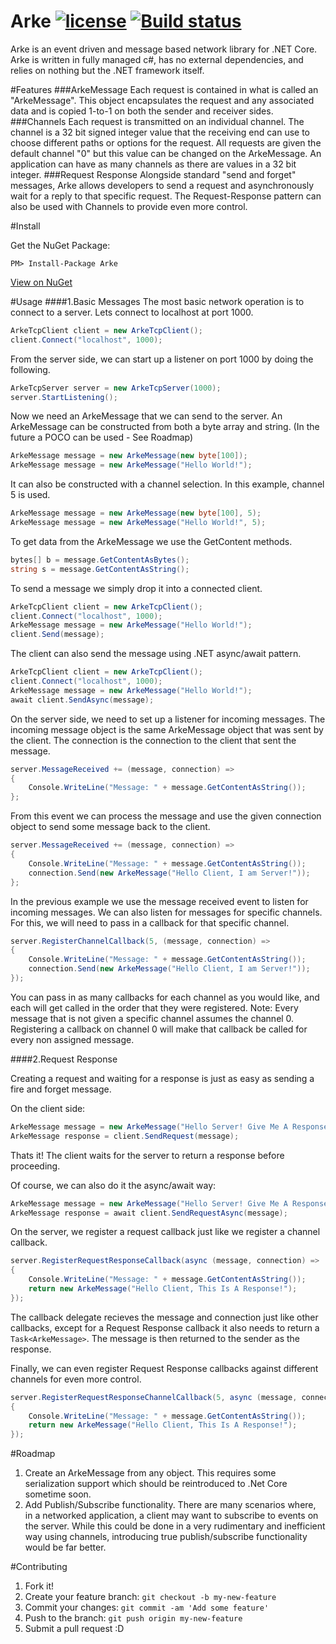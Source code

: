 # Arke [![license](https://img.shields.io/github/license/mashape/apistatus.svg?maxAge=2592000)]()  [![Build status](https://ci.appveyor.com/api/projects/status/w55nr7b4typiejxa?svg=true)](https://ci.appveyor.com/project/DarrellBailey/arke)
Arke is an event driven and message based network library for .NET Core. Arke is written in fully managed c#, has no external dependencies, and relies on nothing but the .NET framework itself.

#Features
###ArkeMessage
Each request is contained in what is called an "ArkeMessage". This object encapsulates the request and any associated data and is copied 1-to-1 on both the sender and receiver sides.
###Channels
Each request is transmitted on an individual channel. The channel is a 32 bit signed integer value that the receiving end can use to choose different paths or options for the request. All requests are given the default channel "0" but this value can be changed on the ArkeMessage. An application can have as many channels as there are values in a 32 bit integer.
###Request Response
Alongside standard "send and forget" messages, Arke allows developers to send a request and asynchronously wait for a reply to that specific request. The Request-Response pattern can also be used with Channels to provide even more control.

#Install

Get the NuGet Package:

```PM> Install-Package Arke```

[View on NuGet](https://www.nuget.org/packages/Arke/)

#Usage
####1.Basic Messages
The most basic network operation is to connect to a server. Lets connect to localhost at port 1000.
```c#
ArkeTcpClient client = new ArkeTcpClient();
client.Connect("localhost", 1000);
```
From the server side, we can start up a listener on port 1000 by doing the following.
```c#
ArkeTcpServer server = new ArkeTcpServer(1000);
server.StartListening();
```
Now we need an ArkeMessage that we can send to the server. An ArkeMessage can be constructed from both a byte array and string. (In the future a POCO can be used - See Roadmap)
```c#
ArkeMessage message = new ArkeMessage(new byte[100]);
ArkeMessage message = new ArkeMessage("Hello World!");
```
It can also be constructed with a channel selection. In this example, channel 5 is used.
```c#
ArkeMessage message = new ArkeMessage(new byte[100], 5);
ArkeMessage message = new ArkeMessage("Hello World!", 5);
```
To get data from the ArkeMessage we use the GetContent methods.
```c#
bytes[] b = message.GetContentAsBytes();
string s = message.GetContentAsString();
```
To send a message we simply drop it into a connected client.
```c#
ArkeTcpClient client = new ArkeTcpClient();
client.Connect("localhost", 1000);
ArkeMessage message = new ArkeMessage("Hello World!");
client.Send(message);
``` 
The client can also send the message using .NET async/await pattern.
```c#
ArkeTcpClient client = new ArkeTcpClient();
client.Connect("localhost", 1000);
ArkeMessage message = new ArkeMessage("Hello World!");
await client.SendAsync(message);
```  
On the server side, we need to set up a listener for incoming messages. The incoming message object is the same ArkeMessage object that was sent by the client. The connection is the connection to the client that sent the message.
```c#
server.MessageReceived += (message, connection) =>
{
    Console.WriteLine("Message: " + message.GetContentAsString());
};
```
From this event we can process the message and use the given connection object to send some message back to the client.
```c#
server.MessageReceived += (message, connection) =>
{
    Console.WriteLine("Message: " + message.GetContentAsString());
    connection.Send(new ArkeMessage("Hello Client, I am Server!"));
};
```
In the previous example we use the message received event to listen for incoming messages. We can also listen for messages for specific channels. For this, we will need to pass in a callback for that specific channel.
```c#
server.RegisterChannelCallback(5, (message, connection) =>
{
    Console.WriteLine("Message: " + message.GetContentAsString());
    connection.Send(new ArkeMessage("Hello Client, I am Server!"));
});
```

You can pass in as many callbacks for each channel as you would like, and each will get called in the order that they were registered. Note: Every message that is not given a specific channel assumes the channel 0. Registering a callback on channel 0 will make that callback be called for every non assigned message.

####2.Request Response

Creating a request and waiting for a response is just as easy as sending a fire and forget message. 

On the client side:
```c#
ArkeMessage message = new ArkeMessage("Hello Server! Give Me A Response");
ArkeMessage response = client.SendRequest(message);
```
Thats it! The client waits for the server to return a response before proceeding.

Of course, we can also do it the async/await way:
```c#
ArkeMessage message = new ArkeMessage("Hello Server! Give Me A Response");
ArkeMessage response = await client.SendRequestAsync(message);
```

On the server, we register a request callback just like we register a channel callback.
```c#
server.RegisterRequestResponseCallback(async (message, connection) =>
{
    Console.WriteLine("Message: " + message.GetContentAsString());
    return new ArkeMessage("Hello Client, This Is A Response!");
});
```
The callback delegate recieves the message and connection just like other callbacks, except for a Request Response callback it also needs to return a `Task<ArkeMessage>`. The message is then returned to the sender as the response.

Finally, we can even register Request Response callbacks against different channels for even more control.
```c#
server.RegisterRequestResponseChannelCallback(5, async (message, connection) =>
{
    Console.WriteLine("Message: " + message.GetContentAsString());
    return new ArkeMessage("Hello Client, This Is A Response!");
});
```

#Roadmap
1. Create an ArkeMessage from any object. This requires some serialization support which should be reintroduced to .Net Core sometime soon.
2. Add Publish/Subscribe functionality.  There are many scenarios where, in a networked application, a client may want to subscribe to events on the server. While this could be done in a very rudimentary and inefficient way using channels, introducing true publish/subscribe functionality would be far better.

#Contributing
1. Fork it!
2. Create your feature branch: `git checkout -b my-new-feature`
3. Commit your changes: `git commit -am 'Add some feature'`
4. Push to the branch: `git push origin my-new-feature`
5. Submit a pull request :D




    

    

  

